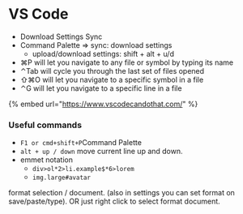 # VS Code

* Download Settings Sync
* Command Palette =&gt; sync: download settings
  * upload/download settings: shift + alt + u/d
* ⌘P will let you navigate to any file or symbol by typing its name
* ⌃Tab will cycle you through the last set of files opened
* ⇧⌘O will let you navigate to a specific symbol in a file
* ⌃G will let you navigate to a specific line in a file

{% embed url="https://www.vscodecandothat.com/" %}

### Useful commands

* `F1 or cmd+shift+P`Command Palette
* `alt + up / down` move current line up and down.
* emmet notation
  * `div>ol*2>li.example$*6>lorem`
  * `img.large#avatar`

format selection / document. \(also in settings you can set format on save/paste/type\). OR just right click to select format document.

